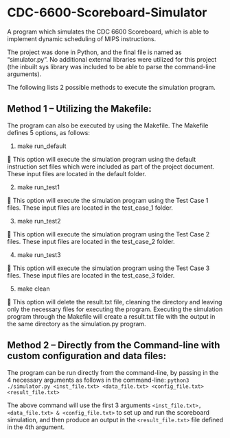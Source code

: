 # CDC-6600-Scoreboard-Simulator
A program which simulates the CDC 6600 Scoreboard, which is able to implement dynamic scheduling of MIPS instructions. 

The project was done in Python, and the final file is named as “simulator.py”. No additional external libraries were utilized for this project (the inbuilt sys library was included to be able to parse the command-line arguments). 

The following lists 2 possible methods to execute the simulation program. 
## Method 1 – Utilizing the Makefile:

The program can also be executed by using the Makefile. The Makefile defines 5 options, as follows:
1. make run_default

	This option will execute the simulation program using the default instruction set files which were included as part of the project document. These input files are located in the default folder.

2. make run_test1

	This option will execute the simulation program using the Test Case 1 files. These input files are located in the test_case_1 folder.

3. make run_test2

	This option will execute the simulation program using the Test Case 2 files. These input files are located in the test_case_2 folder.

4. make run_test3

	This option will execute the simulation program using the Test Case 3 files. These input files are located in the test_case_3 folder.

5.	make clean

	This option will delete the result.txt file, cleaning the directory and leaving only the necessary files for executing the program.
Executing the simulation program through the Makefile will create a result.txt file with the output in the same directory as the simulation.py program. 
 
## Method 2 – Directly from the Command-line with custom configuration and data files:

The program can be run directly from the command-line, by passing in the 4 necessary arguments as follows in the command-line:
`python3 ./simulator.py <inst_file.txt> <data_file.txt> <config_file.txt> <result_file.txt>`
	
The above command will use the first 3 arguments `<inst_file.txt>, <data_file.txt> & <config_file.txt>` to set up and run the scoreboard simulation, and then produce an output in the `<result_file.txt>` file defined in the 4th argument. 

